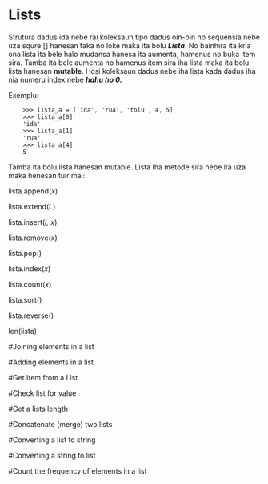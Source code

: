 Lists
=====
Strutura dadus ida nebe rai koleksaun tipo dadus oin-oin ho sequensia nebe uza squre [] hanesan taka no loke maka ita bolu ***Lista***. No bainhira ita kria ona lista ita bele halo mudansa hanesa ita aumenta, hamenus no buka item sira. Tamba ita bele aumenta no hamenus item sira iha lista maka ita bolu lista hanesan **mutable**. Hosi koleksaun dadus nebe iha lista kada dadus iha nia numeru index nebe ***hahu ho 0.***

Exemplu:

        >>> lista_a = ['ida', 'rua', 'tolu', 4, 5]  
        >>> lista_a[0]
        'ida'
        >>> lista_a[1]
        'rua'
        >>> lista_a[4]
        5

Tamba ita bolu lista hanesan mutable. Lista Iha metode sira nebe ita uza maka henesan tuir mai:

lista.append(*x*)

lista.extend(*L*)

lista.insert(*i, x*) 

lista.remove(*x*)

lista.pop()

lista.index(*x*)

lista.count(*x*)

lista.sort()

lista.reverse()

len(lista)




#Joining elements in a list

#Adding elements in a list

#Get Item from a List

#Check list for value

#Get a lists length

#Concatenate (merge) two lists

#Converting a list to string

#Converting a string to list

#Count the frequency of elements in a list
